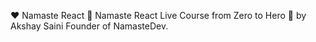 ❤️ Namaste React 🙏
Namaste React Live Course from Zero to Hero 🚀 by Akshay Saini Founder of NamasteDev. 
